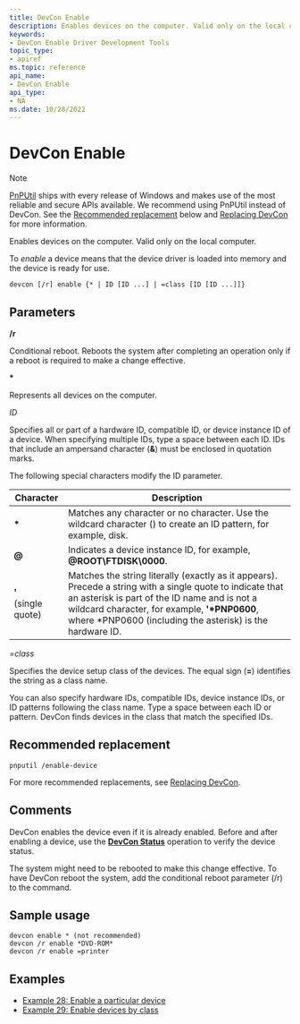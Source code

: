 ```yaml
---
title: DevCon Enable
description: Enables devices on the computer. Valid only on the local computer.To enable a device means that the device driver is loaded into memory and the device is ready for use.
keywords:
- DevCon Enable Driver Development Tools
topic_type:
- apiref
ms.topic: reference
api_name:
- DevCon Enable
api_type:
- NA
ms.date: 10/28/2022
---
```


# DevCon Enable

> [!NOTE]
> [PnPUtil](pnputil.md) ships with every release of Windows and makes use of the most reliable and secure APIs available. We recommend using PnPUtil instead of DevCon. See the [Recommended replacement](#recommended-replacement) below and [Replacing DevCon](devcon-migration.md) for more information.

Enables devices on the computer. Valid only on the local computer.

To *enable* a device means that the device driver is loaded into memory and the device is ready for use.

``` console
devcon [/r] enable {* | ID [ID ...] | =class [ID [ID ...]]}
```

## Parameters

**/r**

Conditional reboot. Reboots the system after completing an operation only if a reboot is required to make a change effective.

**\***

Represents all devices on the computer.

*ID*

Specifies all or part of a hardware ID, compatible ID, or device instance ID of a device. When specifying multiple IDs, type a space between each ID. IDs that include an ampersand character (**&**) must be enclosed in quotation marks.

The following special characters modify the ID parameter.

| Character | Description |
|---|---|
| **\*** | Matches any character or no character. Use the wildcard character () to create an ID pattern, for example, disk. |
| **@** | Indicates a device instance ID, for example, **@ROOT\FTDISK\0000**. |
| **'** </br>(single quote) | Matches the string literally (exactly as it appears). Precede a string with a single quote to indicate that an asterisk is part of the ID name and is not a wildcard character, for example, **'\*PNP0600**, where *PNP0600 (including the asterisk) is the hardware ID. |

*=class*

Specifies the device setup class of the devices. The equal sign (**=**) identifies the string as a class name.

You can also specify hardware IDs, compatible IDs, device instance IDs, or ID patterns following the class name. Type a space between each ID or pattern. DevCon finds devices in the class that match the specified IDs.

## Recommended replacement

``` console
pnputil /enable-device
```

For more recommended replacements, see [Replacing DevCon](devcon-migration.md).

## Comments

DevCon enables the device even if it is already enabled. Before and after enabling a device, use the **[DevCon Status](devcon-status.md)** operation to verify the device status.

The system might need to be rebooted to make this change effective. To have DevCon reboot the system, add the conditional reboot parameter (/r) to the command.

## Sample usage

``` console
devcon enable * (not recommended)
devcon /r enable *DVD-ROM*
devcon /r enable =printer
```

## Examples

- [Example 28: Enable a particular device](devcon-examples.md#example-28-enable-a-particular-device)
- [Example 29: Enable devices by class](devcon-examples.md#example-29-enable-devices-by-class)
